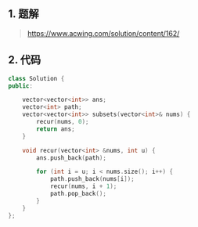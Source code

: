 ## 1. 题解
> https://www.acwing.com/solution/content/162/

## 2. 代码
```c++
class Solution {
public:

    vector<vector<int>> ans;
    vector<int> path;
    vector<vector<int>> subsets(vector<int>& nums) {
        recur(nums, 0);
        return ans;
    }

    void recur(vector<int> &nums, int u) {
        ans.push_back(path);

        for (int i = u; i < nums.size(); i++) {
            path.push_back(nums[i]);
            recur(nums, i + 1);
            path.pop_back();
        }
    }
};
```